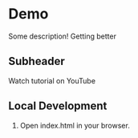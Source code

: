 # Demo

Some description!
Getting better
## Subheader

Watch tutorial on YouTube

## Local Development

1. Open index.html in your browser.